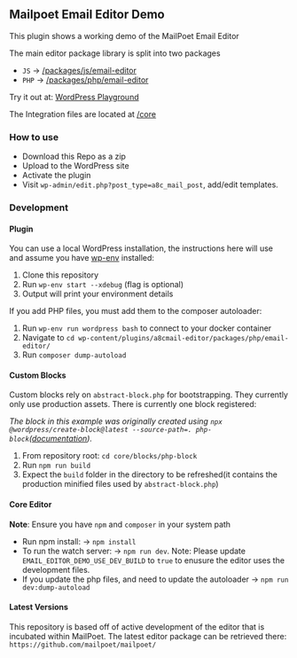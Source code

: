 
## Mailpoet Email Editor Demo

This plugin shows a working demo of the MailPoet Email Editor

The main editor package library is split into two packages
* `JS` -> [/packages/js/email-editor](/packages/js/email-editor)
* `PHP` -> [/packages/php/email-editor](/packages/php/email-editor)


Try it out at: [WordPress Playground](https://playground.wordpress.net/?blueprint-url=https://raw.githubusercontent.com/triple0t/email-editor-demo/refs/heads/main/blueprint.json)

The Integration files are located at [/core](/core)

### How to use

* Download this Repo as a zip
* Upload to the WordPress site
* Activate the plugin
* Visit `wp-admin/edit.php?post_type=a8c_mail_post`, add/edit templates.


### Development

#### Plugin

You can use a local WordPress installation, the instructions here will use and assume you have [wp-env](https://developer.wordpress.org/block-editor/getting-started/devenv/get-started-with-wp-env/)
installed:

1. Clone this repository
2. Run `wp-env start --xdebug` (flag is optional)
3. Output will print your environment details

If you add PHP files, you must add them to the composer autoloader:

1. Run `wp-env run wordpress bash` to connect to your docker container
2. Navigate to `cd wp-content/plugins/a8cmail-editor/packages/php/email-editor/`
3. Run `composer dump-autoload`

#### Custom Blocks
Custom blocks rely on `abstract-block.php` for bootstrapping. They currently only use production assets. There is currently one block registered:

_The block in this example was originally created using `npx @wordpress/create-block@latest --source-path=. php-block`([documentation](https://developer.wordpress.org/block-editor/getting-started/devenv/get-started-with-create-block/))._

1. From repository root: `cd core/blocks/php-block`
2. Run `npm run build`
3. Expect the `build` folder in the directory to be refreshed(it contains the production minified files used by `abstract-block.php`)

#### Core Editor
**Note**: Ensure you have `npm` and `composer` in your system path

* Run npm install: -> `npm install`
* To run the watch server: -> `npm run dev`. Note: Please update `EMAIL_EDITOR_DEMO_USE_DEV_BUILD` to `true` to enusure the editor uses the development files.
* If you update the php files, and need to update the autoloader -> `npm run dev:dump-autoload`

#### Latest Versions
This repository is based off of active development of the editor that is incubated within MailPoet.
The latest editor package can be retrieved there: `https://github.com/mailpoet/mailpoet/`


